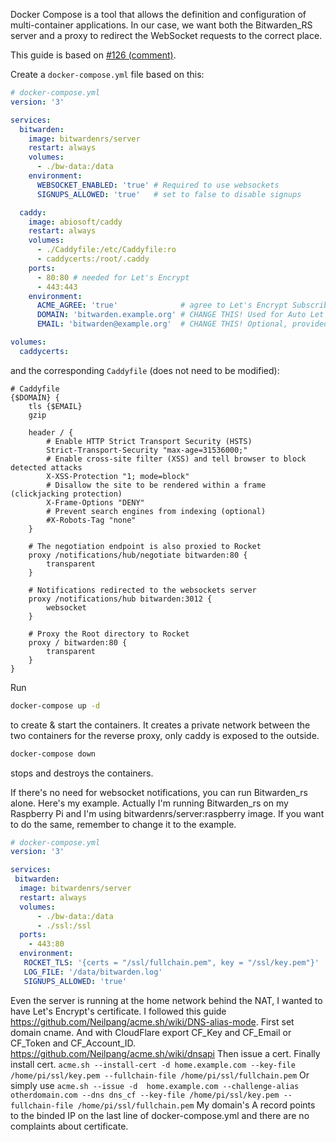 Docker Compose is a tool that allows the definition and configuration of multi-container applications. In our case, we want both the Bitwarden_RS server and a proxy to redirect the WebSocket requests to the correct place.

This guide is based on [#126 (comment)](https://github.com/dani-garcia/bitwarden_rs/issues/126#issuecomment-417872681).

Create a `docker-compose.yml` file based on this:
```yml
# docker-compose.yml
version: '3'

services:
  bitwarden:
    image: bitwardenrs/server
    restart: always
    volumes:
      - ./bw-data:/data
    environment:
      WEBSOCKET_ENABLED: 'true' # Required to use websockets
      SIGNUPS_ALLOWED: 'true'   # set to false to disable signups

  caddy:
    image: abiosoft/caddy
    restart: always
    volumes:
      - ./Caddyfile:/etc/Caddyfile:ro
      - caddycerts:/root/.caddy
    ports:
      - 80:80 # needed for Let's Encrypt
      - 443:443
    environment:
      ACME_AGREE: 'true'              # agree to Let's Encrypt Subscriber Agreement
      DOMAIN: 'bitwarden.example.org' # CHANGE THIS! Used for Auto Let's Encrypt SSL
      EMAIL: 'bitwarden@example.org'  # CHANGE THIS! Optional, provided to Let's Encrypt

volumes:
  caddycerts:
```

and the corresponding `Caddyfile` (does not need to be modified):
```nginx
# Caddyfile
{$DOMAIN} {
    tls {$EMAIL}
    gzip

    header / {
        # Enable HTTP Strict Transport Security (HSTS)
        Strict-Transport-Security "max-age=31536000;"
        # Enable cross-site filter (XSS) and tell browser to block detected attacks
        X-XSS-Protection "1; mode=block"
        # Disallow the site to be rendered within a frame (clickjacking protection)
        X-Frame-Options "DENY"
        # Prevent search engines from indexing (optional)
        #X-Robots-Tag "none"
    }

    # The negotiation endpoint is also proxied to Rocket
    proxy /notifications/hub/negotiate bitwarden:80 {
        transparent
    }

    # Notifications redirected to the websockets server
    proxy /notifications/hub bitwarden:3012 {
        websocket
    }

    # Proxy the Root directory to Rocket
    proxy / bitwarden:80 {
        transparent
    }
}
```

Run
```bash
docker-compose up -d
```
to create & start the containers. It creates a private network between the two containers for the reverse proxy, only caddy is exposed to the outside.

```bash
docker-compose down
```
stops and destroys the containers.

If there's no need for websocket notifications, you can run Bitwarden_rs alone. Here's my example. Actually I'm running Bitwarden_rs on my Raspberry Pi and I'm using bitwardenrs/server:raspberry image. If you want to do the same, remember to change it to the example.
```yml
# docker-compose.yml
version: '3'

services:
 bitwarden:
  image: bitwardenrs/server
  restart: always
  volumes:
      - ./bw-data:/data
      - ./ssl:/ssl
  ports:
    - 443:80
  environment:
   ROCKET_TLS: '{certs = "/ssl/fullchain.pem", key = "/ssl/key.pem"}'
   LOG_FILE: '/data/bitwarden.log'
   SIGNUPS_ALLOWED: 'true'
```

Even the server is running at the home network behind the NAT, I wanted to have Let's Encrypt's certificate. I followed this guide https://github.com/Neilpang/acme.sh/wiki/DNS-alias-mode. First set domain cname. And with CloudFlare export CF_Key and CF_Email or CF_Token and CF_Account_ID. https://github.com/Neilpang/acme.sh/wiki/dnsapi Then issue a cert. Finally install cert. `acme.sh --install-cert -d home.example.com --key-file /home/pi/ssl/key.pem --fullchain-file /home/pi/ssl/fullchain.pem`
Or simply use `acme.sh --issue -d  home.example.com --challenge-alias otherdomain.com --dns dns_cf --key-file /home/pi/ssl/key.pem --fullchain-file /home/pi/ssl/fullchain.pem`
My domain's A record points to the binded IP on the last line of docker-compose.yml and there are no complaints about certificate.
